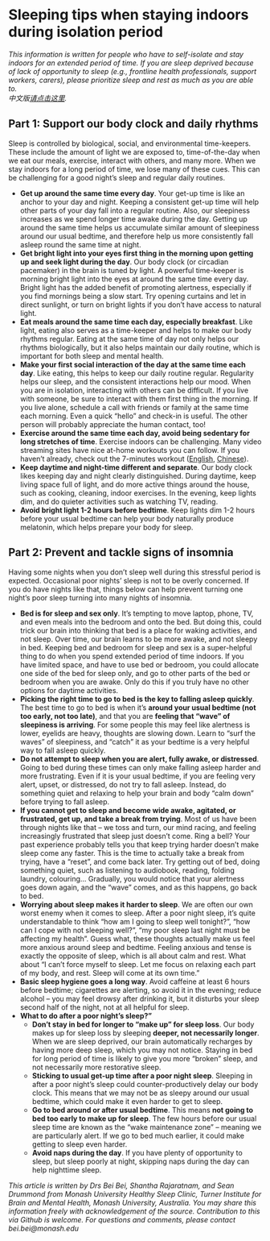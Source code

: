 # Sleeping tips when staying indoors during isolation period

_This information is written for people who have to self-isolate and stay indoors for an extended period of time. If you are sleep deprived because of lack of opportunity to sleep (e.g., frontline health professionals, support workers, carers), please prioritize sleep and rest as much as you are able to._  
_中文版[请点击这里](https://github.com/beisci/SleepInfo/blob/master/sleep_in_isolation_cn.md)._  

## Part 1: Support our body clock and daily rhythms
Sleep is controlled by biological, social, and environmental time-keepers. These include the amount of light we are exposed to, time-of-the-day when we eat our meals, exercise, interact with others, and many more. When we stay indoors for a long period of time, we lose many of these cues. This can be challenging for a good night’s sleep and regular daily routines. 
- **Get up around the same time every day**. Your get-up time is like an anchor to your day and night. Keeping a consistent get-up time will help other parts of your day fall into a regular routine. Also, our sleepiness increases as we spend longer time awake during the day. Getting up around the same time helps us accumulate similar amount of sleepiness around our usual bedtime, and therefore help us more consistently fall asleep round the same time at night.
- **Get bright light into your eyes first thing in the morning upon getting up and seek light during the day**. Our body clock (or circadian pacemaker) in the brain is tuned by light. A powerful time-keeper is morning bright light into the eyes at around the same time every day. Bright light has the added benefit of promoting alertness, especially if you find mornings being a slow start. Try opening curtains and let in direct sunlight, or turn on bright lights if you don’t have access to natural light.
- **Eat meals around the same time each day, especially breakfast**. Like light, eating also serves as a time-keeper and helps to make our body rhythms regular. Eating at the same time of day not only helps our rhythms biologically, but it also helps maintain our daily routine, which is important for both sleep and mental health.
- **Make your first social interaction of the day at the same time each day**. Like eating, this helps to keep our daily routine regular. Regularity helps our sleep, and the consistent interactions help our mood. When you are in isolation, interacting with others can be difficult. If you live with someone, be sure to interact with them first thing in the morning. If you live alone, schedule a call with friends or family at the same time each morning. Even a quick “hello” and check-in is useful. The other person will probably appreciate the human contact, too!
 - **Exercise around the same time each day, avoid being sedentary for long stretches of time**. Exercise indoors can be challenging. Many video streaming sites have nice at-home workouts you can follow. If you haven’t already, check out the 7-minutes workout ([English](https://www.webmd.com/fitness-exercise/ss/the-7-minute-workout-slideshow), [Chinese](https://baijiahao.baidu.com/s?id=1611574157441833471&wfr=spider&for=pc)).
- **Keep daytime and night-time different and separate**. Our body clock likes keeping day and night clearly distinguished. During daytime, keep living space full of light, and do more active things around the house, such as cooking, cleaning, indoor exercises. In the evening, keep lights dim, and do quieter activities such as watching TV, reading. 
- **Avoid bright light 1-2 hours before bedtime**. Keep lights dim 1-2 hours before your usual bedtime can help your body naturally produce melatonin, which helps prepare your body for sleep.

## Part 2: Prevent and tackle signs of insomnia
Having some nights when you don’t sleep well during this stressful period is expected. Occasional poor nights’ sleep is not to be overly concerned. If you do have nights like that, things below can help prevent turning one night’s poor sleep turning into many nights of insomnia.
- **Bed is for sleep and sex only**. It’s tempting to move laptop, phone, TV, and even meals into the bedroom and onto the bed. But doing this, could trick our brain into thinking that bed is a place for waking activities, and not sleep. Over time, our brain learns to be more awake, and not sleepy in bed. Keeping bed and bedroom for sleep and sex is a super-helpful thing to do when you spend extended period of time indoors. If you have limited space, and have to use bed or bedroom, you could allocate one side of the bed for sleep only, and go to other parts of the bed or bedroom when you are awake. Only do this if you truly have no other options for daytime activities.
- **Picking the right time to go to bed is the key to falling asleep quickly**. The best time to go to bed is when it’s **around your usual bedtime (not too early, not too late)**, and that you are **feeling that “wave” of sleepiness is arriving**. For some people this may feel like alertness is lower, eyelids are heavy, thoughts are slowing down. Learn to “surf the waves” of sleepiness, and “catch” it as your bedtime is a very helpful way to fall asleep quickly. 
- **Do not attempt to sleep when you are alert, fully awake, or distressed**. Going to bed during these times can only make falling asleep harder and more frustrating. Even if it is your usual bedtime, if you are feeling very alert, upset, or distressed, do not try to fall asleep. Instead, do something quiet and relaxing to help your brain and body “calm down” before trying to fall asleep.
- **If you cannot get to sleep and become wide awake, agitated, or frustrated, get up, and take a break from trying**. Most of us have been through nights like that – we toss and turn, our mind racing, and feeling increasingly frustrated that sleep just doesn’t come. Ring a bell? Your past experience probably tells you that keep trying harder doesn’t make sleep come any faster. This is the time to actually take a break from trying, have a “reset”, and come back later. Try getting out of bed, doing something quiet, such as listening to audiobook, reading, folding laundry, colouring… Gradually, you would notice that your alertness goes down again, and the “wave” comes, and as this happens, go back to bed. 
- **Worrying about sleep makes it harder to sleep**. We are often our own worst enemy when it comes to sleep. After a poor night sleep, it’s quite understandable to think “how am I going to sleep well tonight?”, “how can I cope with not sleeping well?”, “my poor sleep last night must be affecting my health”. Guess what, these thoughts actually make us feel more anxious around sleep and bedtime. Feeling anxious and tense is exactly the opposite of sleep, which is all about calm and rest. What about “I can’t force myself to sleep. Let me focus on relaxing each part of my body, and rest. Sleep will come at its own time.”
- **Basic sleep hygiene goes a long way**. Avoid caffeine at least 6 hours before bedtime; cigarettes are alerting, so avoid it in the evening; reduce alcohol – you may feel drowsy after drinking it, but it disturbs your sleep second half of the night, not at all helpful for sleep. 
- **What to do after a poor night’s sleep?”**
	- **Don’t stay in bed for longer to “make up” for sleep loss**. Our body makes up for sleep loss by sleeping **deeper, not necessarily longer**. When we are sleep deprived, our brain automatically recharges by having more deep sleep, which you may not notice. Staying in bed for long period of time is likely to give you more “broken” sleep, and not necessarily more restorative sleep. 
	- **Sticking to usual get-up time after a poor night sleep**. Sleeping in after a poor night’s sleep could counter-productively delay our body clock. This means that we may not be as sleepy around our usual bedtime, which could make it even harder to get to sleep. 
	- **Go to bed around or after usual bedtime**. This means **not going to bed too early to make up for sleep**. The few hours before our usual sleep time are known as the “wake maintenance zone” – meaning we are particularly alert. If we go to bed much earlier, it could make getting to sleep even harder. 
	- **Avoid naps during the day**. If you have plenty of opportunity to sleep, but sleep poorly at night, skipping naps during the day can help nighttime sleep.
	
_This article is written by Drs Bei Bei, Shantha Rajaratnam, and Sean Drummond from Monash University Healthy Sleep Clinic, Turner Institute for Brain and Mental Health, Monash University, Australia. You may share this information freely with acknowledgement of the source. Contribution to this via Github is welcome. For questions and comments, please contact bei.bei@monash.edu_

